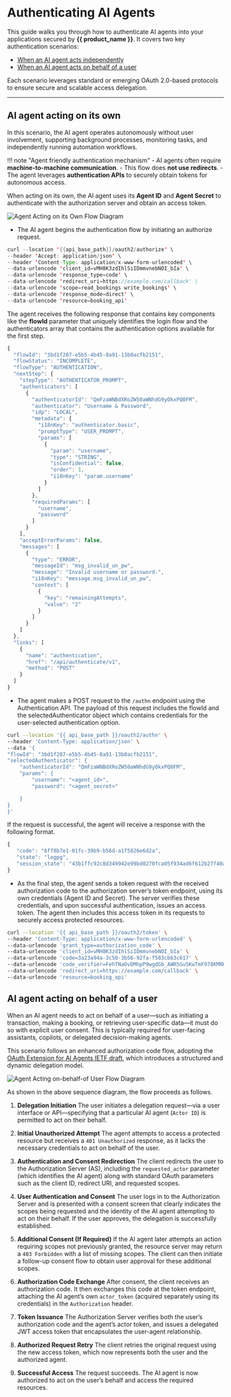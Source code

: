 <!-- vale off -->
# Authenticating AI Agents
<!-- vale on -->

This guide walks you through how to authenticate AI agents into your applications secured by **{{ product_name }}**. It covers two key authentication scenarios:

* [When an AI agent acts independently](#ai-agent-acting-on-its-own)
* [When an AI agent acts on behalf of a user](#ai-agent-acting-on-behalf-of-a-user)

<!-- vale off -->
Each scenario leverages standard or emerging OAuth 2.0-based protocols to ensure secure and scalable access delegation.
<!-- vale on -->

---

<!-- vale off -->
## AI agent acting on its own
<!-- vale on -->

In this scenario, the AI agent operates autonomously without user involvement, supporting background processes, monitoring tasks, and independently running automation workflows.

!!! note "Agent friendly authentication mechanism"
    - AI agents often require **machine-to-machine communication**.
    - This flow does **not use redirects**.
    - The agent leverages **authentication APIs** to securely obtain tokens for autonomous access.

When acting on its own, the AI agent uses its **Agent ID** and **Agent Secret** to authenticate with the authorization server and obtain an access token.

![Agent Acting on its Own Flow Diagram](../../../assets/img/guides/agentic-ai/ai-agent-identity-token-flow.png)

* The AI agent begins the authentication flow by initiating an authorize request.

```java
curl --location '{{api_base_path}}/oauth2/authorize' \
--header 'Accept: application/json' \
--header 'Content-Type: application/x-www-form-urlencoded' \
--data-urlencode 'client_id=vMH8K3zdIhlSiIDmmvnebNOI_bIa' \
--data-urlencode 'response_type=code' \
--data-urlencode 'redirect_uri=https://example.com/callback' \
--data-urlencode 'scope=read_bookings write_bookings' \
--data-urlencode 'response_mode=direct' \
--data-urlencode 'resource=booking_api'
```

The agent receives the following response that contains key components like the **flowId** parameter that uniquely identifies the login flow and the authenticators array that contains the authentication options available for the first step.

```js
{
  "flowId": "3bd1f207-e5b5-4b45-8a91-13b0acfb2151",
  "flowStatus": "INCOMPLETE",
  "flowType": "AUTHENTICATION",
  "nextStep": {
    "stepType": "AUTHENTICATOR_PROMPT",
    "authenticators": [
      {
        "authenticatorId": "QmFzaWNBdXRoZW50aWNhdG9yOkxPQ0FM",
        "authenticator": "Username & Password",
        "idp": "LOCAL",
        "metadata": {
          "i18nKey": "authenticator.basic",
          "promptType": "USER_PROMPT",
          "params": [
            {
              "param": "username",
              "type": "STRING",
              "isConfidential": false,
              "order": 1,
              "i18nKey": "param.username"
            }
          ]
        },
        "requiredParams": [
          "username",
          "password"
        ]
      }
    ],
    "acceptErrorParams": false,
    "messages": [
      {
        "type": "ERROR",
        "messageId": "msg_invalid_un_pw",
        "message": "Invalid username or password.",
        "i18nKey": "message.msg_invalid_un_pw",
        "context": [
          {
            "key": "remainingAttempts",
            "value": "2"
          }
        ]
      }
    ]
  },
  "links": [
    {
      "name": "authentication",
      "href": "/api/authenticate/v1",
      "method": "POST"
    }
  ]
}
```

* The agent makes a POST request to the `/authn` endpoint using the Authentication API. The payload of this request includes the flowId and the selectedAuthenticator object which contains credentials for the user-selected authentication option.

```bash
curl --location '{{ api_base_path }}/oauth2/authn' \
--header 'Content-Type: application/json' \
--data '{
"flowId": "3bd1f207-e5b5-4b45-8a91-13b0acfb2151",
"selectedAuthenticator": {
    "authenticatorId": "QmFzaWNBdXRoZW50aWNhdG9yOkxPQ0FM",
    "params": {
        "username": "<agent_id>",
        "password": "<agent_secret>"

    }
}
}'
```

If the request is successful, the agent will receive a response with the following format.

```js
{
   "code": "6ff8b7e1-01fc-39b9-b56d-a1f5826e6d2a",
   "state": "logpg",
   "session_state": "43b1ffc92c8d349942e99bd0270fca05f934ad6f612b27f40a5fa60b96bd0iD4RK8Etr4XruxnYMEvcKQ"
}
```

* As the final step, the agent sends a token request with the received authorization code to the authorization server’s token endpoint, using its own credentials (Agent ID and Secret). The server verifies these credentials, and upon successful authentication, issues an access token. The agent then includes this access token in its requests to securely access protected resources.

```bash
curl --location '{{ api_base_path }}/oauth2/token' \
--header 'Content-Type: application/x-www-form-urlencoded' \
--data-urlencode 'grant_type=authorization_code' \
--data-urlencode 'client_id=vMH8K3zdIhlSiIDmmvnebNOI_bIa' \
--data-urlencode 'code=3a23a94a-3c50-3b56-92fa-f583cb63c617' \
--data-urlencode 'code_verifier=FehTNaOvDMhpP9wgdGb_AWR5Gu5KwTmF978KMRKbtgM' \
--data-urlencode 'redirect_uri=https://example.com/callback' \
--data-urlencode 'resource=booking_api'
```

## AI agent acting on behalf of a user

When an AI agent needs to act on behalf of a user—such as initiating a transaction, making a booking, or retrieving user-specific data—it must do so with explicit user consent. This is typically required for user-facing assistants, copilots, or delegated decision-making agents.

This scenario follows an enhanced authorization code flow, adopting the [OAuth Extension for AI Agents IETF draft](https://datatracker.ietf.org/doc/draft-oauth-ai-agents-on-behalf-of-user/), which introduces a structured and dynamic delegation model.

![Agent Acting on-behalf-of User Flow Diagram](../../../assets/img/guides/agentic-ai/ai-agent-on-behalf-flow.png)

As shown in the above sequence diagram, the flow proceeds as follows.

1. **Delegation Initiation**
   The user initiates a delegation request—via a user interface or API—specifying that a particular AI agent (`Actor ID`) is permitted to act on their behalf.

2. **Initial Unauthorized Attempt**
   The agent attempts to access a protected resource but receives a `401 Unauthorized` response, as it lacks the necessary credentials to act on behalf of the user.

3. **Authentication and Consent Redirection**
   The client redirects the user to the Authorization Server (AS), including the `requested_actor` parameter (which identifies the AI agent) along with standard OAuth parameters such as the client ID, redirect URI, and requested scopes.

4. **User Authentication and Consent**
   The user logs in to the Authorization Server and is presented with a consent screen that clearly indicates the scopes being requested and the identity of the AI agent attempting to act on their behalf. If the user approves, the delegation is successfully established.

5. **Additional Consent (If Required)**
   If the AI agent later attempts an action requiring scopes not previously granted, the resource server may return a `403 Forbidden` with a list of missing scopes. The client can then initiate a follow-up consent flow to obtain user approval for these additional scopes.

6. **Authorization Code Exchange**
   After consent, the client receives an authorization code. It then exchanges this code at the token endpoint, attaching the AI agent’s own `actor_token` (acquired separately using its credentials) in the `Authorization` header.

7. **Token Issuance**
   The Authorization Server verifies both the user’s authorization code and the agent’s actor token, and issues a delegated JWT access token that encapsulates the user-agent relationship.

8. **Authorized Request Retry**
   The client retries the original request using the new access token, which now represents both the user and the authorized agent.

9. **Successful Access**
   The request succeeds. The AI agent is now authorized to act on the user’s behalf and access the required resources.
